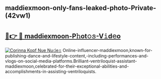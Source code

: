 ## maddiexmoon-only-fans​-leaked-photo​-Private-(42vw1)


# <h2><a href="https://mediaupload.pro?title=maddiexmoon&ref=git">🔗👉 🔴 maddiexmoon-P𝚑ot𝚘𝚜-V𝚒d𝚎o</a></h2>

[![Corinna Kopf Nue Nu𝚍e𝚜](https://i.imgur.com/0qMVB7G.gif)](https://mediaupload.pro?title=maddiexmoon&ref=git)
Online-influencer-maddiexmoon,known-for-publishing-dance-and-lifestyle-content,-including-performances-and-vlogs-on-social-media-platforms.Brilliant-ventriloquist-assistant-maddiexmoon,celebrated-for-their-exceptional-abilities-and-accomplishments-in-assisting-ventriloquists.  